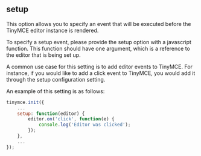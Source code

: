 ## setup

This option allows you to specify an event that will be executed before the TinyMCE editor instance is rendered.

To specify a setup event, please provide the setup option with a javascript function. This function should have one argument, which is a reference to the editor that is being set up.

A common use case for this setting is to add editor events to TinyMCE. For instance, if you would like to add a click event to TinyMCE, you would add it through the setup configuration setting.

An example of this setting is as follows:

```js
tinymce.init({
    ...
    setup: function(editor) {
        editor.on('click', function(e) {
            console.log('Editor was clicked');
        });
    },
    ...
});
```
